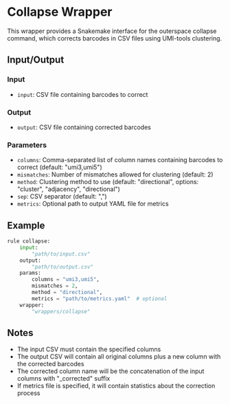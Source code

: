 # Collapse Wrapper

This wrapper provides a Snakemake interface for the outerspace collapse command, which corrects barcodes in CSV files using UMI-tools clustering.

## Input/Output

### Input
- `input`: CSV file containing barcodes to correct

### Output
- `output`: CSV file containing corrected barcodes

### Parameters
- `columns`: Comma-separated list of column names containing barcodes to correct (default: "umi3,umi5")
- `mismatches`: Number of mismatches allowed for clustering (default: 2)
- `method`: Clustering method to use (default: "directional", options: "cluster", "adjacency", "directional")
- `sep`: CSV separator (default: ",")
- `metrics`: Optional path to output YAML file for metrics

## Example

```python
rule collapse:
    input:
        "path/to/input.csv"
    output:
        "path/to/output.csv"
    params:
        columns = "umi3,umi5",
        mismatches = 2,
        method = "directional",
        metrics = "path/to/metrics.yaml"  # optional
    wrapper:
        "wrappers/collapse"
```

## Notes

- The input CSV must contain the specified columns
- The output CSV will contain all original columns plus a new column with the corrected barcodes
- The corrected column name will be the concatenation of the input columns with "_corrected" suffix
- If metrics file is specified, it will contain statistics about the correction process 